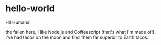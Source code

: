 hello-world
===========

Hi! Humans!

the fallen here, I like Node.js and Coffeescript (that's what I'm made of!).
I've had tacos on the moon and find them far superior to Earth tacos.
